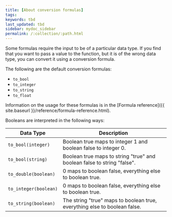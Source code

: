 ```yaml
---
title: [About conversion formulas]
tags:
keywords: tbd
last_updated: tbd
sidebar: mydoc_sidebar
permalink: /:collection/:path.html
---
```

Some formulas require the input to be of a particular data type. If you find that you want to pass a value to the function, but it is of the wrong data type, you can convert it using a conversion formula.

The following are the default conversion formulas:

-   `to_bool`
-   `to_integer`
-   `to_string`
-   `to_float`

Information on the usage for these formulas is in the [Formula reference]({{ site.baseurl }}/reference/formula-reference.html).

Booleans are interpreted in the following ways:

|Data Type|Description|
|---------|-----------|
|`to_bool(integer)`|Boolean true maps to integer 1 and boolean false to integer 0.|
|`to_bool(string)`|Boolean true maps to string "true" and boolean false to string "false".|
|`to_double(boolean)`|0 maps to boolean false, everything else to boolean true.|
|`to_integer(boolean)`|0 maps to boolean false, everything else to boolean true.|
|`to_string(boolean)`|The string "true" maps to boolean true, everything else to boolean false.|
